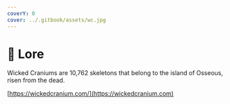 ```yaml
---
coverY: 0
cover: ../.gitbook/assets/wc.jpg
---
```


# 📜 Lore

Wicked Craniums are 10,762 skeletons that belong to the island of Osseous, risen from the dead.

[https://wickedcranium.com/](https://wickedcranium.com)
